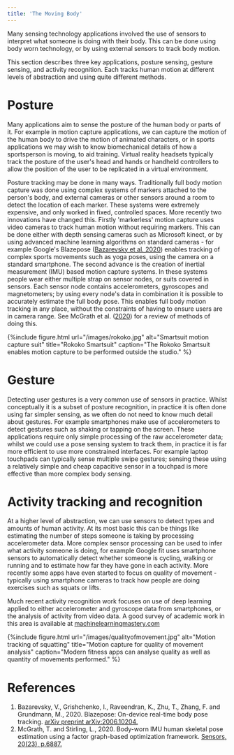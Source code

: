 ```yaml
---
title: 'The Moving Body'
---
```

Many sensing technology applications involved the use of sensors to interpret what someone is doing with their body. This can be done using body worn technology, or by using external sensors to track body motion.

This section describes three key applications, posture sensing, gesture sensing, and activity recognition. Each tracks human motion at different levels of abstraction and using quite different methods.

# Posture

Many applications aim to sense the posture of the human body or parts of it. For example in motion capture applications, we can capture the motion of the human body to drive the motion of animated characters, or in sports applications we may wish to know biomechanical details of how a sportsperson is moving, to aid training. Virtual reality headsets typically track the posture of the user's head and hands or handheld controllers to allow the position of the user to be replicated in a virtual environment.

Posture tracking may be done in many ways. Traditionally full body motion capture was done using complex systems of markers attached to the person's body, and external cameras or other sensors around a room to detect the location of each marker. These systems were extremely expensive, and only worked in fixed, controlled spaces. More recently two  innovations have changed this. Firstly 'markerless' motion capture uses video cameras to track human motion without requiring markers. This can be done either with depth sensing cameras such as Microsoft kinect, or by using advanced machine learning algorithms on standard cameras - for example Google's Blazepose ([Bazarevsky et al. 2020](#Bazarevsky)) enables tracking of complex sports movements such as yoga poses, using the camera on a standard smartphone. The second advance is the creation of inertial measurement (IMU) based motion capture systems. In these systems people wear either multiple strap on sensor nodes, or suits covered in sensors. Each sensor node contains accelerometers, gyroscopes and magnetometers; by using every node's data in combination it is possible to accurately estimate the full body pose. This enables full body motion tracking in any place, without the constraints of having to ensure users are in camera range. See McGrath et al. ([2020](#McGrath)) for a review of methods of doing this.

{%include figure.html url="/images/rokoko.jpg" alt="Smartsuit motion capture suit" title="Rokoko Smartsuit" caption="The Rokoko Smartsuit enables motion capture to be performed outside the studio." %}


# Gesture

Detecting user gestures is a very common use of sensors in practice. Whilst conceptually it is a subset of posture recognition, in practice it is often done using far simpler sensing, as we often do not need to know much detail about gestures. For example smartphones make use of accelerometers to detect gestures such as shaking or tapping on the screen. These applications require only simple processing of the raw accelerometer data; whilst we could use a pose sensing system to track them, in practice it is far more efficient to use more constrained interfaces. For example laptop touchpads can typically sense multiple swipe gestures; sensing these using a relatively simple and cheap capacitive sensor in a touchpad is more effective than more complex body sensing.

# Activity tracking and recognition

At a higher level of abstraction, we can use sensors to detect types and amounts of human activity. At its most basic this can be things like estimating the number of steps someone is taking by processing accelerometer data. More complex sensor processing can be used to infer what activity someone is doing, for example Google fit uses smartphone sensors to automatically detect whether someone is cycling, walking or running and to estimate how far they have gone in each activity. More recently some apps have even started to focus on quality of movement - typically using smartphone cameras to track how people are doing exercises such as squats or lifts.

Much recent activity recognition work focuses on use of deep learning applied to either accelerometer and gyroscope data from smartphones, or the analysis of activity from video data. A good survey of academic work in this area is available at [machinelearningmastery.com](https://machinelearningmastery.com/deep-learning-models-for-human-activity-recognition/)

{%include figure.html url="/images/qualityofmovement.jpg" alt="Motion tracking of squatting" title="Motion capture for quality of movement analysis" caption="Modern fitness apps can analyse quality as well as quantity of movements performed." %}


# References

1. <a id="Bazarevsky"></a>Bazarevsky, V., Grishchenko, I., Raveendran, K., Zhu, T., Zhang, F. and Grundmann, M., 2020. Blazepose: On-device real-time body pose tracking. <a href="https://doi.org/10.48550/arXiv.2006.10204">arXiv preprint arXiv:2006.10204.</a>
1. <a id="McGrath"></a>McGrath, T. and Stirling, L., 2020. Body-worn IMU human skeletal pose estimation using a factor graph-based optimization framework. <a href="https://doi.org/10.3390/s20236887">Sensors, 20(23), p.6887.</a>
